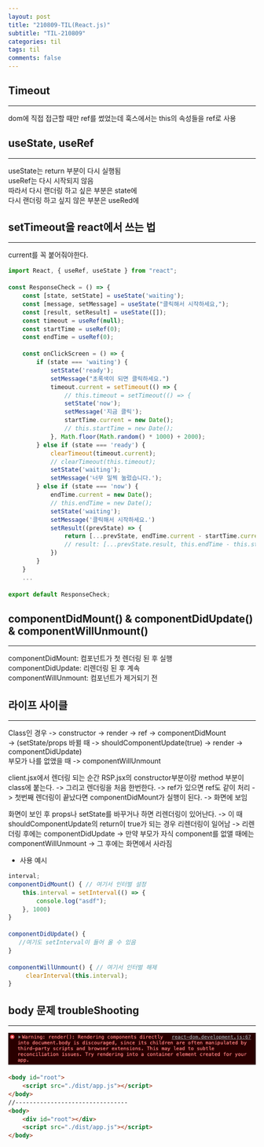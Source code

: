 ```yaml
---
layout: post
title: "210809-TIL(React.js)"
subtitle: "TIL-210809"
categories: til
tags: til
comments: false
---
```


## Timeout
---
dom에 직접 접근할 때만 ref를 썼었는데 훅스에서는 this의 속성들을 ref로 사용

## useState, useRef
---
useState는 return 부분이 다시 실행됨       
useRef는 다시 시작되지 않음     
따라서 다시 랜더링 하고 싶은 부분은 state에     
다시 랜더링 하고 싶지 않은 부분은 useRed에

## setTimeout을 react에서 쓰는 법
---
current를 꼭 붙어줘야한다.
```javascript
import React, { useRef, useState } from "react";

const ResponseCheck = () => {
    const [state, setState] = useState('waiting');
    const [message, setMessage] = useState("클릭해서 시작하세요,");
    const [result, setResult] = useState([]);
    const timeout = useRef(null);
    const startTime = useRef(0);
    const endTime = useRef(0);

    const onClickScreen = () => {
        if (state === 'waiting') {
            setState('ready');
            setMessage("초록색이 되면 클릭하세요.")
            timeout.current = setTimeout(() => {
                // this.timeout = setTimeout(() => {
                setState('now');
                setMessage('지금 클릭');
                startTime.current = new Date();
                // this.startTime = new Date();
            }, Math.floor(Math.random() * 1000) + 2000);
        } else if (state === 'ready') {
            clearTimeout(timeout.current);
            // clearTimeout(this.timeout);
            setState('waiting');
            setMessage('너무 일찍 눌렀습니다.');
        } else if (state === 'now') {
            endTime.current = new Date();
            // this.endTime = new Date();
            setState('waiting');
            setMessage('클릭해서 시작하세요.')
            setResult((prevState) => {
                return [...prevState, endTime.current - startTime.current];
                // result: [...prevState.result, this.endTime - this.startTime];
            })
        }
    }
    ...

export default ResponseCheck;
```

## componentDidMount() & componentDidUpdate() & componentWillUnmount()
---
componentDidMount: 컴포넌트가 첫 렌더링 된 후 실행       
componentDidUpdate: 리렌더링 된 후 계속      
componentWillUnmount: 컴포넌트가 제거되기 전        

## 라이프 사이클
---
Class인 경우 -> constructor -> render -> ref -> componentDidMount       
-> (setState/props 바뀔 때 -> shouldComponentUpdate(true) -> render -> componentDidUpdate)        
부모가 나를 없앴을 때 -> componentWillUnmount       

client.jsx에서 렌더링 되는 순간 RSP.jsx의 constructor부분이랑 method 부분이 class에 붙는다. -> 그리고 렌더링을 처음 한번한다. -> ref가 있으면 ref도 같이 처리 -> 첫번째 렌더링이 끝났다면 componentDidMount가 실행이 된다. -> 화면에 보임       

화면이 보인 후 props나 setState를 바꾸거나 하면 리렌더링이 있어난다. -> 이 때 shouldComponentUpdate의 return이 true가 되는 경우 리렌더링이 일어남 -> 리렌더링 후에는 componentDidUpdate -> 만약 부모가 자식 component를 없앨 때에는 componentWillUnmount -> 그 후에는 화면에서 사라짐

- 사용 예시
```javascript
interval;
componentDidMount() { // 여기서 인터벌 설정
    this.interval = setInterval(() => {
        console.log("asdf");
    }, 1000)
}

componentDidUpdate() { 
   //여기도 setInterval이 들어 올 수 있음
}

componentWillUnmount() { // 여기서 인터벌 해제
     clearInterval(this.interval);
}

```

## body 문제 troubleShooting
---
![그림 1-1](/assets/img/web/2021-08-09/1-1.png)         
```html
<body id="root">
    <script src="./dist/app.js"></script>
</body>
//--------------------------------
<body>
    <div id="root"></div>
    <script src="./dist/app.js"></script>
</body>
```


